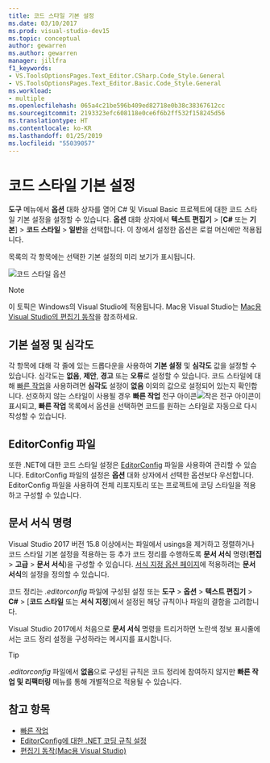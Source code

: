 ```yaml
---
title: 코드 스타일 기본 설정
ms.date: 03/10/2017
ms.prod: visual-studio-dev15
ms.topic: conceptual
author: gewarren
ms.author: gewarren
manager: jillfra
f1_keywords:
- VS.ToolsOptionsPages.Text_Editor.CSharp.Code_Style.General
- VS.ToolsOptionsPages.Text_Editor.Basic.Code_Style.General
ms.workload:
- multiple
ms.openlocfilehash: 065a4c21be596b409ed82718e0b38c38367612cc
ms.sourcegitcommit: 2193323efc608118e0ce6f6b2ff532f158245d56
ms.translationtype: HT
ms.contentlocale: ko-KR
ms.lasthandoff: 01/25/2019
ms.locfileid: "55039057"
---
```

# <a name="code-style-preferences"></a>코드 스타일 기본 설정

**도구** 메뉴에서 **옵션** 대화 상자를 열어 C# 및 Visual Basic 프로젝트에 대한 코드 스타일 기본 설정을 설정할 수 있습니다. **옵션** 대화 상자에서 **텍스트 편집기** > [**C#** 또는 **기본**] > **코드 스타일**  >  **일반**을 선택합니다. 이 창에서 설정한 옵션은 로컬 머신에만 적용됩니다.

목록의 각 항목에는 선택한 기본 설정의 미리 보기가 표시됩니다.

![코드 스타일 옵션](media/code-style-quick-actions-dialog.png)

> [!NOTE]
> 이 토픽은 Windows의 Visual Studio에 적용됩니다. Mac용 Visual Studio는 [Mac용 Visual Studio의 편집기 동작](/visualstudio/mac/editor-behavior)을 참조하세요.

## <a name="preference-and-severity"></a>기본 설정 및 심각도

각 항목에 대해 각 줄에 있는 드롭다운을 사용하여 **기본 설정** 및 **심각도** 값을 설정할 수 있습니다. 심각도는 **없음**, **제안**, **경고** 또는 **오류**로 설정할 수 있습니다. 코드 스타일에 대해 [빠른 작업](../ide/quick-actions.md)을 사용하려면 **심각도** 설정이 **없음** 이외의 값으로 설정되어 있는지 확인합니다. 선호하지 않는 스타일이 사용될 경우 **빠른 작업** 전구 아이콘![작은 전구 아이콘](media/vs2015_lightbulbsmall.png)이 표시되고, **빠른 작업** 목록에서 옵션을 선택하면 코드를 원하는 스타일로 자동으로 다시 작성할 수 있습니다.

## <a name="editorconfig-files"></a>EditorConfig 파일

또한 .NET에 대한 코드 스타일 설정은 [EditorConfig](../ide/editorconfig-code-style-settings-reference.md) 파일을 사용하여 관리할 수 있습니다. EditorConfig 파일의 설정은 **옵션** 대화 상자에서 선택한 옵션보다 우선합니다. EditorConfig 파일을 사용하여 전체 리포지토리 또는 프로젝트에 코딩 스타일을 적용하고 구성할 수 있습니다.

## <a name="format-document-command"></a>문서 서식 명령

Visual Studio 2017 버전 15.8 이상에서는 파일에서 usings을 제거하고 정렬하거나 코드 스타일 기본 설정을 적용하는 등 추가 코드 정리를 수행하도록 **문서 서식** 명령(**편집** > **고급** > **문서 서식**)을 구성할 수 있습니다. [서식 지정 옵션 페이지](reference/options-text-editor-csharp-formatting.md#format-document-settings)에 적용하려는 **문서 서식**의 설정을 정의할 수 있습니다.

코드 정리는 *.editorconfig* 파일에 구성된 설정 또는 **도구** > **옵션** > **텍스트 편집기** > **C#** > [**코드 스타일** 또는 **서식 지정**]에서 설정된 해당 규칙이나 파일의 결함을 고려합니다.

Visual Studio 2017에서 처음으로 **문서 서식** 명령을 트리거하면 노란색 정보 표시줄에서는 코드 정리 설정을 구성하라는 메시지를 표시합니다.

> [!TIP]
> *.editorconfig* 파일에서 **없음**으로 구성된 규칙은 코드 정리에 참여하지 않지만 **빠른 작업 및 리팩터링** 메뉴를 통해 개별적으로 적용될 수 있습니다.

## <a name="see-also"></a>참고 항목

- [빠른 작업](../ide/quick-actions.md)
- [EditorConfig에 대한 .NET 코딩 규칙 설정](../ide/editorconfig-code-style-settings-reference.md)
- [편집기 동작(Mac용 Visual Studio)](/visualstudio/mac/editor-behavior)